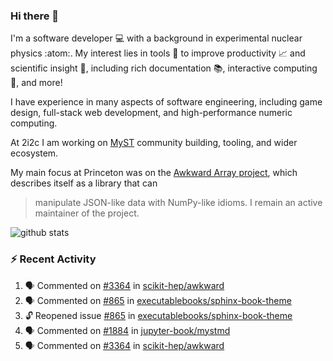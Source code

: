 ### Hi there 👋 

I'm a software developer 💻 with a background in experimental nuclear physics :atom:. My interest lies in tools :wrench: to improve productivity :chart_with_upwards_trend: and scientific insight :telescope:, including rich documentation 📚, interactive computing 🧮, and more! 

I have experience in many aspects of software engineering, including game design, full-stack web development, and high-performance numeric computing. 

At 2i2c I am working on [MyST](https://github.com/jupyter-book/mystmd) community building, tooling, and wider ecosystem. 

My main focus at Princeton was on the [Awkward Array project](awkward-array.org/), which describes itself as a library that can 
> manipulate JSON-like data with NumPy-like idioms. I remain an active maintainer of the project. 

![github stats](https://github-readme-stats.vercel.app/api?username=agoose77&show_icons=true&hide_rank=true&hide_title=true&bg_color=30,e76445,904e95&text_color=efe3ec&icon_color=efe3ec)
<!--
**agoose77/agoose77** is a ✨ _special_ ✨ repository because its `README.md` (this file) appears on your GitHub profile.

Here are some ideas to get you started:

- 🔭 I’m currently working on ...
- 🌱 I’m currently learning ...
- 👯 I’m looking to collaborate on ...
- 🤔 I’m looking for help with ...
- 💬 Ask me about ...
- 📫 How to reach me: ...
- 😄 Pronouns: ...
- ⚡ Fun fact: ...
-->

### :zap: Recent Activity

<!--START_SECTION:activity-->
1. 🗣 Commented on [#3364](https://github.com/scikit-hep/awkward/pull/3364#issuecomment-2694596866) in [scikit-hep/awkward](https://github.com/scikit-hep/awkward)
2. 🗣 Commented on [#865](https://github.com/executablebooks/sphinx-book-theme/issues/865#issuecomment-2692697195) in [executablebooks/sphinx-book-theme](https://github.com/executablebooks/sphinx-book-theme)
3. 🔓 Reopened issue [#865](https://github.com/executablebooks/sphinx-book-theme/issues/865) in [executablebooks/sphinx-book-theme](https://github.com/executablebooks/sphinx-book-theme)
4. 🗣 Commented on [#1884](https://github.com/jupyter-book/mystmd/issues/1884#issuecomment-2692417710) in [jupyter-book/mystmd](https://github.com/jupyter-book/mystmd)
5. 🗣 Commented on [#3364](https://github.com/scikit-hep/awkward/pull/3364#issuecomment-2691688201) in [scikit-hep/awkward](https://github.com/scikit-hep/awkward)
<!--END_SECTION:activity-->
